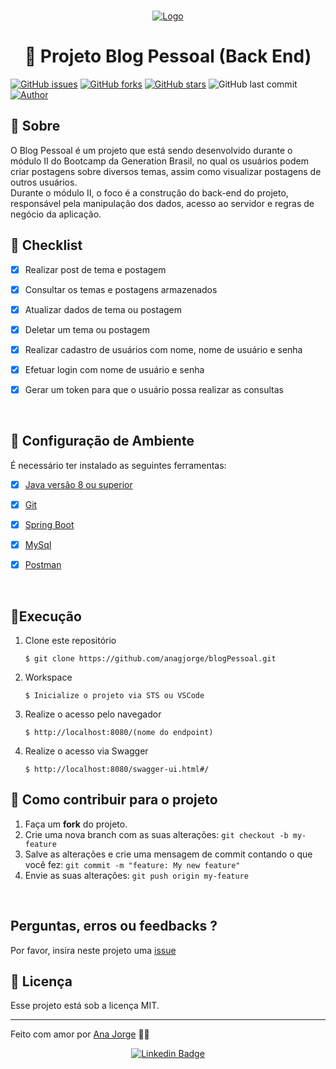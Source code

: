 

<br />

<p align="center">
  <a href="https://brazil.generation.org/">
    <img src="https://i.imgur.com/a7DquFK.png" alt="Logo" >
  </a>
</p>

<h1 align= "center"> 📕 Projeto Blog Pessoal (Back End) </h1>

[![GitHub issues](https://img.shields.io/github/issues/anagjorge/blogPessoal?color=blue&logo=GitHub)](https://github.com/anagjorge/blogPessoal/issues)
[![GitHub forks](https://img.shields.io/github/forks/anagjorge/blogPessoal?logo=GitHub)](https://github.com/anagjorge/blogPessoal/network)
[![GitHub stars](https://img.shields.io/github/stars/anagjorge/blogPessoal?logo=github)](https://github.com/anagjorge/blogPessoal/stargazers)
![GitHub last commit](https://img.shields.io/github/last-commit/anagjorge/blogPessoal?color=blue)
[![Author](https://img.shields.io/badge/autor-AnaJorge-D54F44?color=blue&)](https://github.com/anagjorge)


## 📄 Sobre
<p align ="center">
<p>O Blog Pessoal é um projeto que está sendo desenvolvido durante o módulo II do Bootcamp da Generation Brasil, no qual os usuários podem criar postagens sobre diversos temas, assim como visualizar postagens de outros usuários.
<br />
Durante o módulo II, o foco é a construção do back-end do projeto, responsável pela manipulação dos dados, acesso ao servidor e regras de negócio da aplicação.</p>

</p>


## :pushpin:  Checklist
- [x] Realizar post de tema e postagem

- [x] Consultar os temas e postagens armazenados

- [x] Atualizar dados de tema ou postagem

- [x] Deletar um tema ou postagem 

- [x] Realizar cadastro de usuários com nome, nome de usuário e senha 

- [x] Efetuar login com nome de usuário e senha

- [x] Gerar um token para que o usuário possa realizar as consultas

   </br>

## 	:construction_worker: Configuração de Ambiente
É necessário ter instalado as seguintes ferramentas:

- [x] [Java versão 8 ou superior](https://www.oracle.com/java/technologies/downloads/)

- [x] [Git](https://git-scm.com) 

- [x] [Spring Boot](https://start.spring.io/) 

- [x] [MySql](https://www.mysql.com/) 

- [x] [Postman](https://www.postman.com/) 

</br>

  

 ## 🚀Execução 

    
  1. Clone este repositório 

      ```
     $ git clone https://github.com/anagjorge/blogPessoal.git
      ```
 

 2. Workspace 
    
      ```
      $ Inicialize o projeto via STS ou VSCode
     ```

  3. Realize o acesso pelo navegador 

      ```
     $ http://localhost:8080/(nome do endpoint)
      ```
  4. Realize o acesso via Swagger

      ```
     $ http://localhost:8080/swagger-ui.html#/
      ```

              



## 💪 Como contribuir para o projeto

1. Faça um **fork** do projeto.
2. Crie uma nova branch com as suas alterações: `git checkout -b my-feature`
3. Salve as alterações e crie uma mensagem de commit contando o que você fez: `git commit -m "feature: My new feature"`
4. Envie as suas alterações: `git push origin my-feature`
</br>

## Perguntas, erros ou feedbacks ?

Por favor, insira neste projeto uma [issue](https://github.com/anagjorge/blogPessoal/issues)

<!-- LICENSE -->
## 📝 Licença

Esse projeto está sob a licença MIT. 

---


 Feito com amor por [Ana Jorge](https://github.com/anagjorge) 💜🚀

<!-- CONTACT -->
<div align="center">

   [![Linkedin Badge](https://img.shields.io/badge/-Ana%20Jorge-292929?color=blue&style=flat-square&logo=Linkedin&logoColor=white&link=https://www.linkedin.com/in/ana-jessica-jorge/)](https://www.linkedin.com/in/ana-jessica-jorge/)

   </div>
